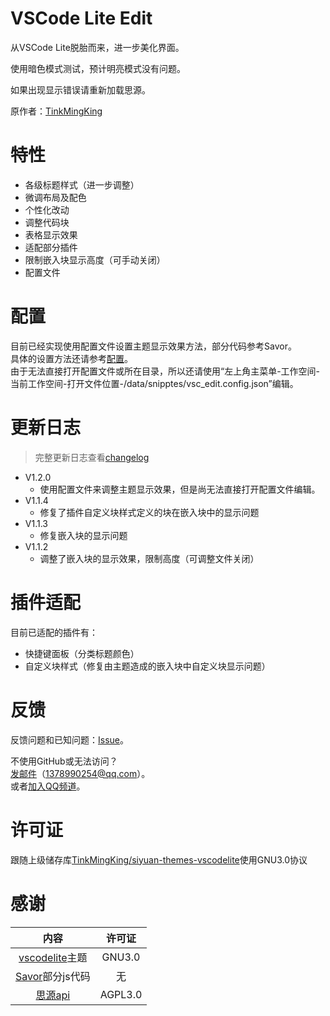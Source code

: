 # VSCode Lite Edit

从VSCode Lite脱胎而来，进一步美化界面。

使用暗色模式测试，预计明亮模式没有问题。

如果出现显示错误请重新加载思源。

原作者：[TinkMingKing](https://github.com/TinkMingKing)

# 特性

- 各级标题样式（进一步调整）
- 微调布局及配色
- 个性化改动
- 调整代码块
- 表格显示效果
- 适配部分插件
- 限制嵌入块显示高度（可手动关闭）
- 配置文件

# 配置

目前已经实现使用配置文件设置主题显示效果方法，部分代码参考Savor。  
具体的设置方法还请参考[配置](https://github.com/lingfengyu-dreaming/siyuan-vscodelite-edit/blob/main/Configure.md)。  
由于无法直接打开配置文件或所在目录，所以还请使用“左上角主菜单-工作空间-当前工作空间-打开文件位置-/data/snipptes/vsc_edit.config.json”编辑。

# 更新日志

> 完整更新日志查看[changelog](https://github.com/lingfengyu-dreaming/siyuan-vscodelite-edit/blob/main/changelog.md)

- V1.2.0
  - 使用配置文件来调整主题显示效果，但是尚无法直接打开配置文件编辑。
- V1.1.4
  - 修复了插件自定义块样式定义的块在嵌入块中的显示问题
- V1.1.3
  - 修复嵌入块的显示问题
- V1.1.2
  - 调整了嵌入块的显示效果，限制高度（可调整文件关闭）

# 插件适配

目前已适配的插件有：

- 快捷键面板（分类标题颜色）
- 自定义块样式（修复由主题造成的嵌入块中自定义块显示问题）

# 反馈

反馈问题和已知问题：[Issue](https://github.com/lingfengyu-dreaming/siyuan-vscodelite-edit/issues)。

不使用GitHub或无法访问？  
[发邮件](mailto:1378990254@qq.com)（1378990254@qq.com）。  
或者[加入QQ频道](https://pd.qq.com/s/7uxvabgbp)。

# 许可证

跟随上级储存库[TinkMingKing/siyuan-themes-vscodelite](https://github.com/TinkMingKing/siyuan-themes-vscodelite)使用GNU3.0协议

# 感谢

|                                    内容                                    | 许可证  |
| :------------------------------------------------------------------------: | :-----: |
| [vscodelite](https://github.com/TinkMingKing/siyuan-themes-vscodelite)主题 | GNU3.0  |
|    [Savor](https://github.com/royc01/notion-theme/tree/main)部分js代码     |   无    |
| [思源api](https://github.com/siyuan-note/siyuan/blob/master/API_zh_CN.md)  | AGPL3.0 |
